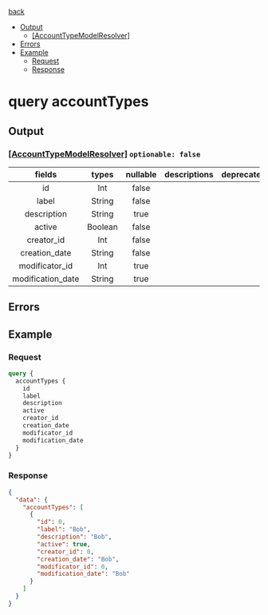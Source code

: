 [back](../tableOfContent.md)
* [Output](#output)
  * [[AccountTypeModelResolver]](#[accounttypemodelresolver]-optionable-false)
* [Errors](#errors)
* [Example](#example)
  * [Request](#request)
  * [Response](#response)

# query accountTypes
 
## Output
### [[AccountTypeModelResolver]](../assets/types/accounttypemodelresolver.md) `optionable: false`
| fields |types |nullable |descriptions |deprecated |
| :----:  |:---:  |:--------:  |:----------:  |:--------:  |
| id |Int |false | | |
| label |String |false | | |
| description |String |true | | |
| active |Boolean |false | | |
| creator_id |Int |false | | |
| creation_date |String |false | | |
| modificator_id |Int |true | | |
| modification_date |String |true | | 

## Errors
## Example
### Request
```graphql
query {
  accountTypes {
    id
    label
    description
    active
    creator_id
    creation_date
    modificator_id
    modification_date
  }
}
```
### Response
```json
{
  "data": {
    "accountTypes": [
      {
        "id": 0,
        "label": "Bob",
        "description": "Bob",
        "active": true,
        "creator_id": 0,
        "creation_date": "Bob",
        "modificator_id": 0,
        "modification_date": "Bob"
      }
    ]
  }
}
```